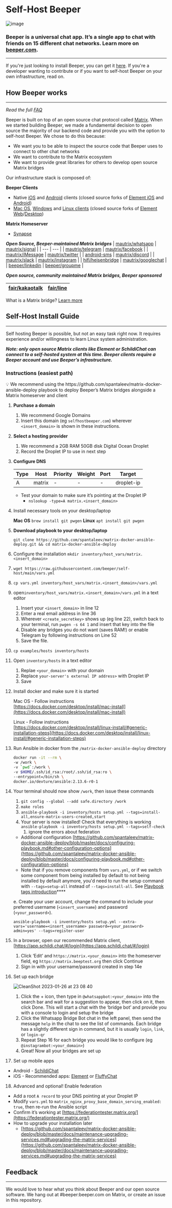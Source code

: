 # Self-Host Beeper

![image](https://user-images.githubusercontent.com/1048265/215031408-dc1a7ed0-e119-4d87-a91d-18ceae44f49a.png)


### Beeper is a universal chat app. It’s a single app to chat with friends on 15 different chat networks. Learn more on [beeper.com](http://beeper.com).
 ---

If you're just looking to install Beeper, you can get it [here](http://beeper.com). If you're a developer wanting to contribute or if you want to self-host Beeper on your own infrastructure, read on.

## How Beeper works

---

*Read the full [FAQ](https://beeper.com/faq)*

Beeper is built on top of an open source chat protocol called [Matrix](https://matrix.org). When we started building Beeper, we made a fundamental decision to open source the majority of our backend code and provide you with the option to self-host Beeper. We chose to do this because:
- We want you to be able to inspect the source code that Beeper uses to connect to other chat networks
- We want to contribute to the Matrix ecosystem
- We want to provide great libraries for others to develop open source Matrix bridges


Our infrastructure stack is composed of:

**Beeper Clients**

- Native [iOS](https://www.beeper.com/download) and [Android](https://play.google.com/store/apps/details?id=com.beeper.chat) clients (closed source forks of [Element iOS](https://github.com/vector-im/element-ios) and [Android](https://github.com/vector-im/element-android))
- [Mac OS](https://www.beeper.com/download), [Windows](https://www.beeper.com/download) and [Linux clients](https://www.beeper.com/download) (closed source forks of [Element Web](https://github.com/vector-im/element-web)/[Desktop](https://github.com/vector-im/element-desktop))

**Matrix Homeserver**

- [Synapse](https://github.com/matrix-org/synapse)


*********Open Source, Beeper-maintained Matrix bridges*********
| [mautrix/whatsapp](https://github.com/mautrix/whatsapp) | [mautrix/signal](https://github.com/mautrix/signal) |
| --- | --- |
| [mautrix/telegram](https://github.com/mautrix/telegram) | [mautrix/facebook](https://github.com/mautrix/facebook) |
| [mautrix/iMessage](https://github.com/mautrix/imessage) | [mautrix/twitter](https://github.com/mautrix/twitter) |
| [android-sms](https://gitlab.com/beeper/android-sms) | [mautrix/discord](https://github.com/mautrix/discord) |
| [mautrix/slack](https://github.com/mautrix/slack) | [mautrix/instagram](https://github.com/mautrix/instagram) |
| [hifi/heisenbridge](https://github.com/hifi/heisenbridge) | [mautrix/googlechat](https://github.com/mautrix/googlechat) |
| [beeper/linkedin](https://github.com/beeper/linkedin) | [beeper/groupme](https://github.com/beeper/groupme) |

*********Open source, community maintained Matrix bridges, Beeper sponsored*********

| [fair/kakaotalk](https://src.miscworks.net/fair/matrix-appservice-kakaotalk.git) | [fair/line](https://src.miscworks.net/fair/matrix-puppeteer-line.git) |
| --- | --- |

What is a Matrix bridge? [Learn more](www.beeper.com/new-faqs/what-is-a-bridge)


## Self-Host Install Guide

---

Self hosting Beeper is possible, but not an easy task right now. It requires experience and/or willingness to learn Linux system administration. 

***************************************************************************************************************************************************************************************************************************************Note: only open source Matrix clients like Element or SchildiChat can connect to a self-hosted system at this time. Beeper clients require a Beeper account and use Beeper’s infrastructure.***************************************************************************************************************************************************************************************************************************************

### Instructions (easiest path)

<aside>
💡 We recommend using the https://github.com/spantaleev/matrix-docker-ansible-deploy playbook to deploy Beeper’s Matrix bridges alongside a Matrix homeserver and client

</aside>

1. **Purchase a domain**
    1. We recommend Google Domains
    2. Insert this domain (eg `selfhostbeeper.com`) wherever `<insert_domain>` is shown in these instructions.
2. **Select a hosting provider**
    1. We recommend a 2GB RAM 50GB disk Digital Ocean Droplet
    2. Record the Droplet IP to use in next step
3. **Configure DNS**
    
    
    | Type | Host | Priority | Weight | Port | Target |
    | --- | --- | --- | --- | --- | --- |
    | A | matrix | - | - | - | droplet-ip |
    - Test your domain to make sure it’s pointing at the Droplet IP
        - `nslookup -type=A matrix.<insert_domain>`
4. Install necessary tools on your desktop/laptop 
    
    ************Mac OS************
    `brew install git pwgen`
    ****************Linux****************
    `apt install git pwgen`
    
5. **Download playbook to your desktop/laptop** 
    
    `git clone https://github.com/spantaleev/matrix-docker-ansible-deploy.git && cd matrix-docker-ansible-deploy` 
    
6. Configure the installation
`mkdir inventory/host_vars/matrix.<insert_domain>`
7. `wget https://raw.githubusercontent.com/beeper/self-host/main/vars.yml`
8. `cp vars.yml inventory/host_vars/matrix.<insert_domain>/vars.yml`
9.  open`inventory/host_vars/matrix.<insert_domain>/vars.yml` in a text editor
    1. Insert your `<insert_domain>` in line 12
    2. Enter a real email address in line 36
    3. Wherever `<create_secretkey>` shows up (eg line 22), switch back to your terminal, run `pwgen -s 64 1` and insert that key into the file
    4. Disable any bridges you do not want (saves RAM!) or enable Telegram by following instructions on Line 52
    5. Save the file.
10. `cp examples/hosts inventory/hosts`
11. Open `inventory/hosts` in a text editor
    1. Replae `<your_domain>` with your domain
    2. Replace `your-server's external IP address>` with Droplet IP
    3. Save
12. Install docker and make sure it is started
    
    Mac OS - Follow instructions [https://docs.docker.com/desktop/install/mac-install](https://docs.docker.com/desktop/install/mac-install) 
    
    Linux - Follow instructions [https://docs.docker.com/desktop/install/linux-install/#generic-installation-steps](https://docs.docker.com/desktop/install/linux-install/#generic-installation-steps)
    
13. Run Ansible in docker from the `/matrix-docker-ansible-deploy` directory
    
    ```bash
    docker run -it --rm \
    -w /work \
    -v `pwd`:/work \
    -v $HOME/.ssh/id_rsa:/root/.ssh/id_rsa:ro \
    --entrypoint=/bin/sh \
    docker.io/devture/ansible:2.13.6-r0-1
    ```
    
14. Your terminal should now show `/work`, then issue these commands
    1. `git config --global --add safe.directory /work`
    2. `make roles`
    3. `ansible-playbook -i inventory/hosts setup.yml --tags=install-all,ensure-matrix-users-created,start`
    4. Your server is now installed! Check that everything is working `ansible-playbook -i inventory/hosts setup.yml --tags=self-check`
        1. ignore the errors about federation
    - Additional configuration [https://github.com/spantaleev/matrix-docker-ansible-deploy/blob/master/docs/configuring-playbook.md#other-configuration-options](https://github.com/spantaleev/matrix-docker-ansible-deploy/blob/master/docs/configuring-playbook.md#other-configuration-options)
    - Note that if you remove components from `vars.yml`, or if we switch some component from being installed by default to not being installed by default anymore, you'd need to run the setup command with `--tags=setup-all` instead of `--tags=install-all`. See [Playbook tags introduction](https://github.com/spantaleev/matrix-docker-ansible-deploy/blob/master/docs/installing.md#playbook-tags-introduction)****
    
    e. Create your user account, change the command to include your preferred username (`<insert_username`) and password (`<your_password>`). 
    
    `ansible-playbook -i inventory/hosts setup.yml --extra-vars='username=<insert_username> password=<your_password> admin=yes' --tags=register-user`
    
15. In a browser, open our recommended Matrix client, [https://app.schildi.chat/#/login](https://app.schildi.chat/#/login) 
    1. Click ‘Edit’ and `https://matrix.<your_domain>` into the homeserver field, eg `https://matrix.beeptest.org` then click Continue
    2. Sign in with your username/password created in step 14e
16. Set up each bridge

    ![CleanShot 2023-01-26 at 23 08 40](https://user-images.githubusercontent.com/1048265/215031550-61f92954-6936-42af-bb4b-a8165e17389e.gif)
    
    1. Click the + icon, then type in `@whatsappbot:<your_domain>` into the search bar and wait for a suggestion to appear, then click on it, then click Done. This will start a chat with the ‘bridge bot’ and provide you with a console to login and setup the bridge
    2. Click the Whatsapp Bridge Bot chat in the left panel, then send the message `help` in the chat to see the list of commands. Each bridge has a slightly different sign in command, but it is usually `login`, `link`, or `login-qr`
    3. Repeat Step 16 for each bridge you would like to configure (eg `@instagrambot:<your_domain>`)
    4. Great! Now all your bridges are set up
17. Set up mobile apps
- Android - [SchildiChat](https://play.google.com/store/apps/details?id=de.spiritcroc.riotx)
- iOS - Recommended apps: [Element](https://apps.apple.com/us/app/element-messenger/id1083446067) or [FluffyChat](https://apps.apple.com/us/app/fluffychat/id1551469600?platform=iphone) 
    
18. Advanced and optional! Enable federation
- Add a root `A record` to your DNS pointing at your Droplet IP
- Modify `vars.yml` to `matrix_nginx_proxy_base_domain_serving_enabled: true`, then re-run the Ansible script
- Confirm it’s working at [https://federationtester.matrix.org/](https://federationtester.matrix.org/)
- How to upgrade your installation later
    - [https://github.com/spantaleev/matrix-docker-ansible-deploy/blob/master/docs/maintenance-upgrading-services.md#upgrading-the-matrix-services](https://github.com/spantaleev/matrix-docker-ansible-deploy/blob/master/docs/maintenance-upgrading-services.md#upgrading-the-matrix-services)

## Feedback

---

We would love to hear what you think about Beeper and our open source software. We hang out at #beeper:beeper.com on Matrix, or create an issue in this repository. 

